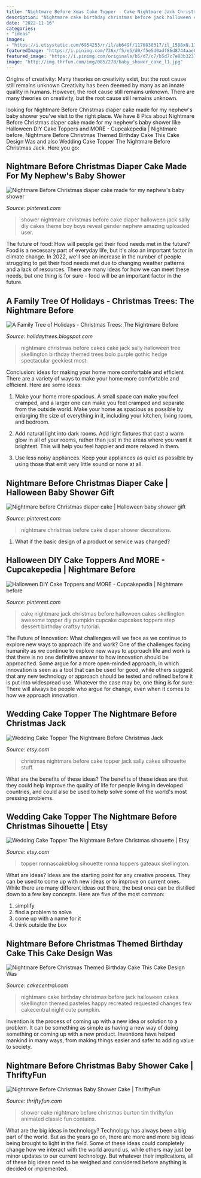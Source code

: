 ```yaml
---
title: "Nightmare Before Xmas Cake Topper : Cake Nightmare Jack Christmas Before Halloween Cakes Skellington Awesome Topper Diy Pumpkin Cupcake Cupcakes Toppers Step Dessert Birthday Craftsy Tutorial"
description: "Nightmare cake birthday christmas before jack halloween cakes skellington themed pasteles happy recreated requested changes few cakecentral night cute pumpkin"
date: "2022-11-16"
categories:
- "ideas"
images:
- "https://i.etsystatic.com/6954253/r/il/ab649f/1170830317/il_1588xN.1170830317_65bg.jpg"
featuredImage: "https://i.pinimg.com/736x/f5/e5/d0/f5e5d0adf86d8744aae6c14978622e33--nightmare-before-christmas-diaper-cakes.jpg"
featured_image: "https://i.pinimg.com/originals/b5/d7/c7/b5d7c7e83b32378b4ed7815465dddf27.jpg"
image: "http://img.thrfun.com/img/085/278/baby_shower_cake_l1.jpg"
---
```



Origins of creativity: Many theories on creativity exist, but the root cause still remains unknown
Creativity has been deemed by many as an innate quality in humans. However, the root cause still remains unknown. There are many theories on creativity, but the root cause still remains unknown.

	

		
looking for Nightmare Before Christmas diaper cake made for my nephew&#039;s baby shower you've visit to the right place. We have 8 Pics about Nightmare Before Christmas diaper cake made for my nephew&#039;s baby shower like Halloween DIY Cake Toppers and MORE - Cupcakepedia | Nightmare before, Nightmare Before Christmas Themed Birthday Cake This Cake Design Was and also Wedding Cake Topper The Nightmare Before Christmas Jack. Here you go:
		
    
## Nightmare Before Christmas Diaper Cake Made For My Nephew&#039;s Baby Shower

<img loading=lazy src="https://i.pinimg.com/originals/7d/58/e2/7d58e22915fe3ce72ad70032964d24aa.jpg" onerror="this.onerror=null;this.src='https://tse3.mm.bing.net/th?id=OIP.VsF-51ggtK_8XQGVvCFoVgHaMo&amp;pid=15.1';" alt="Nightmare Before Christmas diaper cake made for my nephew&#039;s baby shower">

_Source: pinterest.com_

>shower nightmare christmas before cake diaper halloween jack sally diy cakes theme boy boys reveal gender nephew amazing uploaded user. 

	

The future of food: How will people get their food needs met in the future?
Food is a necessary part of everyday life, but it's also an important factor in climate change. In 2022, we'll see an increase in the number of people struggling to get their food needs met due to changing weather patterns and a lack of resources. There are many ideas for how we can meet these needs, but one thing is for sure - food will be an important factor in the future.

    
## A Family Tree Of Holidays - Christmas Trees: The Nightmare Before

<img loading=lazy src="https://3.bp.blogspot.com/--J8GYSA_UD0/UHYCDAtoeXI/AAAAAAAABx8/xEaz28DRb-s/s1600/Nightmare+Before+Christmas+Wedding+Cake.jpg" onerror="this.onerror=null;this.src='https://tse2.mm.bing.net/th?id=OIP.jv8ZnVDh9plDWOnFiHI2ygAAAA&amp;pid=15.1';" alt="A Family Tree of Holidays - Christmas Trees: The Nightmare Before">

_Source: holidaytrees.blogspot.com_

>nightmare christmas before cakes cake jack sally halloween tree skellington birthday themed trees bolo purple gothic hedge spectacular geekiest most. 

	

Conclusion: ideas for making your home more comfortable and efficient
There are a variety of ways to make your home more comfortable and efficient. Here are some ideas: 
1. Make your home more spacious. A small space can make you feel cramped, and a larger one can make you feel cramped and separate from the outside world. Make your home as spacious as possible by enlarging the size of everything in it, including your kitchen, living room, and bedroom.

2. Add natural light into dark rooms. Add light fixtures that cast a warm glow in all of your rooms, rather than just in the areas where you want it brightest. This will help you feel happier and more relaxed in them.

3. Use less noisy appliances. Keep your appliances as quiet as possible by using those that emit very little sound or none at all.

    
## Nightmare Before Christmas Diaper Cake | Halloween Baby Shower Gift

<img loading=lazy src="https://i.pinimg.com/736x/f5/e5/d0/f5e5d0adf86d8744aae6c14978622e33--nightmare-before-christmas-diaper-cakes.jpg" onerror="this.onerror=null;this.src='https://tse3.mm.bing.net/th?id=OIP.i2dK7nTr9XyZXcQFhhSsewHaJ3&amp;pid=15.1';" alt="Nightmare before Christmas diaper cake | Halloween baby shower gift">

_Source: pinterest.com_

>nightmare christmas before cake diaper shower decorations. 

	

1. What if the basic design of a product or service was changed?

    
## Halloween DIY Cake Toppers And MORE - Cupcakepedia | Nightmare Before

<img loading=lazy src="https://i.pinimg.com/originals/b5/d7/c7/b5d7c7e83b32378b4ed7815465dddf27.jpg" onerror="this.onerror=null;this.src='https://tse1.mm.bing.net/th?id=OIP.Y3pRf3Z03Y5griVDFPmaUwHaJ3&amp;pid=15.1';" alt="Halloween DIY Cake Toppers and MORE - Cupcakepedia | Nightmare before">

_Source: pinterest.com_

>cake nightmare jack christmas before halloween cakes skellington awesome topper diy pumpkin cupcake cupcakes toppers step dessert birthday craftsy tutorial. 

	

The Future of Innovation: What challenges will we face as we continue to explore new ways to approach life and work?
One of the challenges facing humanity as we continue to explore new ways to approach life and work is that there is no one definitive answer to how innovation should be approached. Some argue for a more open-minded approach, in which innovation is seen as a tool that can be used for good, while others suggest that any new technology or approach should be tested and refined before it is put into widespread use. Whatever the case may be, one thing is for sure: There will always be people who argue for change, even when it comes to how we approach innovation.

    
## Wedding Cake Topper The Nightmare Before Christmas Jack

<img loading=lazy src="https://img.etsystatic.com/il/67d65d/723088992/il_570xN.723088992_5r1q.jpg?version=0" onerror="this.onerror=null;this.src='https://tse2.mm.bing.net/th?id=OIP.tPBcp4wZS6DJ6pT90a_0JgHaJk&amp;pid=15.1';" alt="Wedding Cake Topper The Nightmare Before Christmas Jack">

_Source: etsy.com_

>christmas nightmare before cake topper jack sally cakes silhouette stuff. 

	

What are the benefits of these ideas?
The benefits of these ideas are that they could help improve the quality of life for people living in developed countries, and could also be used to help solve some of the world's most pressing problems.

    
## Wedding Cake Topper The Nightmare Before Christmas Sihouette | Etsy

<img loading=lazy src="https://i.etsystatic.com/6954253/r/il/ab649f/1170830317/il_1588xN.1170830317_65bg.jpg" onerror="this.onerror=null;this.src='https://tse3.mm.bing.net/th?id=OIP.ixPeuOD7GGS0EUXCN39cyAHaLH&amp;pid=15.1';" alt="Wedding Cake Topper The Nightmare Before Christmas sihouette | Etsy">

_Source: etsy.com_

>topper ronnascakeblog sihouette ronna toppers gateaux skellington. 

	

What are ideas?
Ideas are the starting point for any creative process. They can be used to come up with new ideas or to improve on current ones. While there are many different ideas out there, the best ones can be distilled down to a few key concepts. Here are five of the most common:
1. simplify
2. find a problem to solve
3. come up with a name for it
4. think outside the box

    
## Nightmare Before Christmas Themed Birthday Cake This Cake Design Was

<img loading=lazy src="https://cdn001.cakecentral.com/gallery/2015/03/900_796963AAWN_nightmare-before-christmas-themed-birthday-cake-this-cake-design-was-recreated-from-a-photo-that-was-requested-i-made-a-few-changes-but-t.jpg" onerror="this.onerror=null;this.src='https://tse1.mm.bing.net/th?id=OIP.O4gNk6Uu0sQKMta8zQgG1wHaJ4&amp;pid=15.1';" alt="Nightmare Before Christmas Themed Birthday Cake This Cake Design Was">

_Source: cakecentral.com_

>nightmare cake birthday christmas before jack halloween cakes skellington themed pasteles happy recreated requested changes few cakecentral night cute pumpkin. 

	

Invention is the process of coming up with a new idea or solution to a problem. It can be something as simple as having a new way of doing something or coming up with a new product. Inventions have helped mankind in many ways, from making things easier and safer to adding value to society.

    
## Nightmare Before Christmas Baby Shower Cake | ThriftyFun

<img loading=lazy src="http://img.thrfun.com/img/085/278/baby_shower_cake_l1.jpg" onerror="this.onerror=null;this.src='https://tse2.mm.bing.net/th?id=OIP.qbOIbUbvyWwz5ef3INKqPwHaH_&amp;pid=15.1';" alt="Nightmare Before Christmas Baby Shower Cake | ThriftyFun">

_Source: thriftyfun.com_

>shower cake nightmare before christmas burton tim thriftyfun animated classic fun contains. 

	

What are the big ideas in technology?
Technology has always been a big part of the world. But as the years go on, there are more and more big ideas being brought to light in the field. Some of these ideas could completely change how we interact with the world around us, while others may just be minor updates to our current technology. But whatever their implications, all of these big ideas need to be weighed and considered before anything is decided or implemented.


